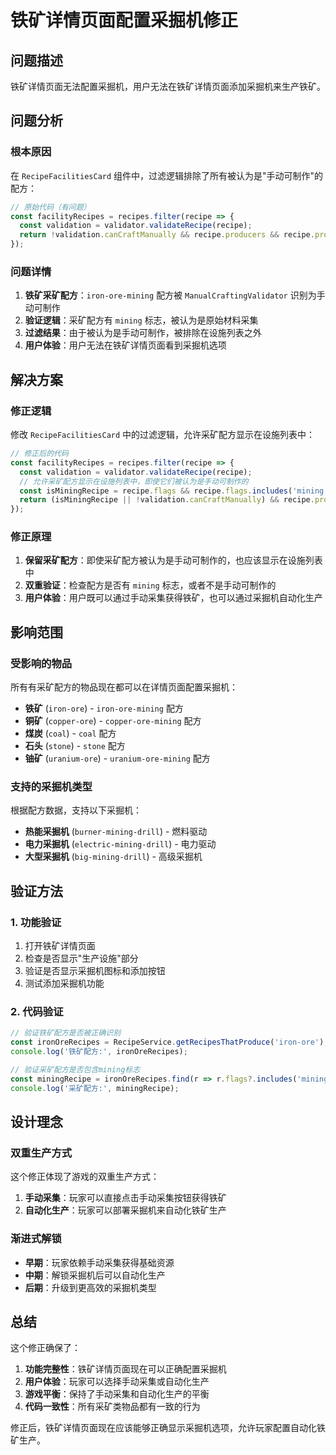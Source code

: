 # 铁矿详情页面配置采掘机修正

## 问题描述

铁矿详情页面无法配置采掘机，用户无法在铁矿详情页面添加采掘机来生产铁矿。

## 问题分析

### 根本原因

在 `RecipeFacilitiesCard` 组件中，过滤逻辑排除了所有被认为是"手动可制作"的配方：

```typescript
// 原始代码（有问题）
const facilityRecipes = recipes.filter(recipe => {
  const validation = validator.validateRecipe(recipe);
  return !validation.canCraftManually && recipe.producers && recipe.producers.length > 0;
});
```

### 问题详情

1. **铁矿采矿配方**：`iron-ore-mining` 配方被 `ManualCraftingValidator` 识别为手动可制作
2. **验证逻辑**：采矿配方有 `mining` 标志，被认为是原始材料采集
3. **过滤结果**：由于被认为是手动可制作，被排除在设施列表之外
4. **用户体验**：用户无法在铁矿详情页面看到采掘机选项

## 解决方案

### 修正逻辑

修改 `RecipeFacilitiesCard` 中的过滤逻辑，允许采矿配方显示在设施列表中：

```typescript
// 修正后的代码
const facilityRecipes = recipes.filter(recipe => {
  const validation = validator.validateRecipe(recipe);
  // 允许采矿配方显示在设施列表中，即使它们被认为是手动可制作的
  const isMiningRecipe = recipe.flags && recipe.flags.includes('mining');
  return (isMiningRecipe || !validation.canCraftManually) && recipe.producers && recipe.producers.length > 0;
});
```

### 修正原理

1. **保留采矿配方**：即使采矿配方被认为是手动可制作的，也应该显示在设施列表中
2. **双重验证**：检查配方是否有 `mining` 标志，或者不是手动可制作的
3. **用户体验**：用户既可以通过手动采集获得铁矿，也可以通过采掘机自动化生产

## 影响范围

### 受影响的物品

所有有采矿配方的物品现在都可以在详情页面配置采掘机：

- **铁矿** (`iron-ore`) - `iron-ore-mining` 配方
- **铜矿** (`copper-ore`) - `copper-ore-mining` 配方  
- **煤炭** (`coal`) - `coal` 配方
- **石头** (`stone`) - `stone` 配方
- **铀矿** (`uranium-ore`) - `uranium-ore-mining` 配方

### 支持的采掘机类型

根据配方数据，支持以下采掘机：

- **热能采掘机** (`burner-mining-drill`) - 燃料驱动
- **电力采掘机** (`electric-mining-drill`) - 电力驱动
- **大型采掘机** (`big-mining-drill`) - 高级采掘机

## 验证方法

### 1. 功能验证

1. 打开铁矿详情页面
2. 检查是否显示"生产设施"部分
3. 验证是否显示采掘机图标和添加按钮
4. 测试添加采掘机功能

### 2. 代码验证

```typescript
// 验证铁矿配方是否被正确识别
const ironOreRecipes = RecipeService.getRecipesThatProduce('iron-ore');
console.log('铁矿配方:', ironOreRecipes);

// 验证采矿配方是否包含mining标志
const miningRecipe = ironOreRecipes.find(r => r.flags?.includes('mining'));
console.log('采矿配方:', miningRecipe);
```

## 设计理念

### 双重生产方式

这个修正体现了游戏的双重生产方式：

1. **手动采集**：玩家可以直接点击手动采集按钮获得铁矿
2. **自动化生产**：玩家可以部署采掘机来自动化铁矿生产

### 渐进式解锁

- **早期**：玩家依赖手动采集获得基础资源
- **中期**：解锁采掘机后可以自动化生产
- **后期**：升级到更高效的采掘机类型

## 总结

这个修正确保了：

1. **功能完整性**：铁矿详情页面现在可以正确配置采掘机
2. **用户体验**：玩家可以选择手动采集或自动化生产
3. **游戏平衡**：保持了手动采集和自动化生产的平衡
4. **代码一致性**：所有采矿类物品都有一致的行为

修正后，铁矿详情页面现在应该能够正确显示采掘机选项，允许玩家配置自动化铁矿生产。 